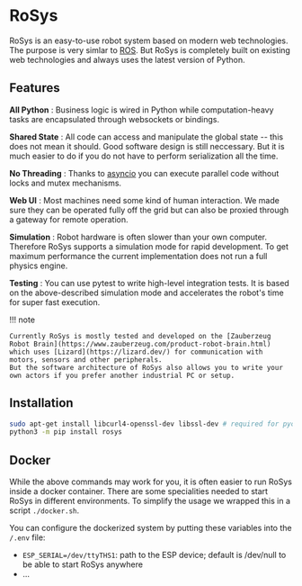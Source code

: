 # RoSys

RoSys is an easy-to-use robot system based on modern web technologies.
The purpose is very simlar to [ROS](https://www.ros.org/).
But RoSys is completely built on existing web technologies and always uses the latest version of Python.

## Features

**All Python**
: Business logic is wired in Python while computation-heavy tasks are encapsulated through websockets or bindings.

**Shared State**
: All code can access and manipulate the global state -- this does not mean it should.
Good software design is still neccessary.
But it is much easier to do if you do not have to perform serialization all the time.

**No Threading**
: Thanks to [asyncio](https://docs.python.org/3/library/asyncio.html) you can execute parallel code without locks and mutex mechanisms.

**Web UI**
: Most machines need some kind of human interaction.
We made sure they can be operated fully off the grid but can also be proxied through a gateway for remote operation.

**Simulation**
: Robot hardware is often slower than your own computer.
Therefore RoSys supports a simulation mode for rapid development.
To get maximum performance the current implementation does not run a full physics engine.

**Testing**
: You can use pytest to write high-level integration tests.
It is based on the above-described simulation mode and accelerates the robot's time for super fast execution.

!!! note

    Currently RoSys is mostly tested and developed on the [Zauberzeug Robot Brain](https://www.zauberzeug.com/product-robot-brain.html) which uses [Lizard](https://lizard.dev/) for communication with motors, sensors and other peripherals.
    But the software architecture of RoSys also allows you to write your own actors if you prefer another industrial PC or setup.

## Installation

```bash
sudo apt-get install libcurl4-openssl-dev libssl-dev # required for pycurl
python3 -m pip install rosys
```

## Docker

While the above commands may work for you, it is often easier to run RoSys inside a docker container.
There are some specialities needed to start RoSys in different environments.
To simplify the usage we wrapped this in a script `./docker.sh`.

You can configure the dockerized system by putting these variables into the `/.env` file:

- `ESP_SERIAL=/dev/ttyTHS1`: path to the ESP device; default is /dev/null to be able to start RoSys anywhere
- ...
